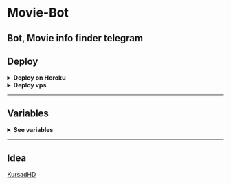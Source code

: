 # Movie-Bot
Bot, Movie info finder telegram
-------------------------------
## Deploy 

<details>
  <summary><b>Deploy on Heroku</b></summary>
<br/>

<p align="left">
  <a href="https://heroku.com/deploy?template=https://github.com/wertinium/Movie-Bot//tree/main">
     <img height="30px" src="https://img.shields.io/badge/Deploy%20To%20Heroku-blueviolet?style=for-the-badge&logo=heroku">
  </a>
</p>

</details>

<details>
  <summary><b>Deploy vps</b></summary>
<br/>

```sh
git clone https://github.com/wertinium/Movie-Bot/tree/main
cd Movie-Bot
pip3 install -r requirements.txt
# <Create Variables appropriately>
python3 main.py
```

</details>
  
----
## Variables

<details>
  <summary><b>See variables</b></summary>
<br/>

- `API_HASH` my.telegram.org
- `API_ID` my.telegram.org
- `BOT_TOKEN` @BotFather

</details>

---
  
## Idea
  
[KursadHD](https://github.com/kursadhd)
